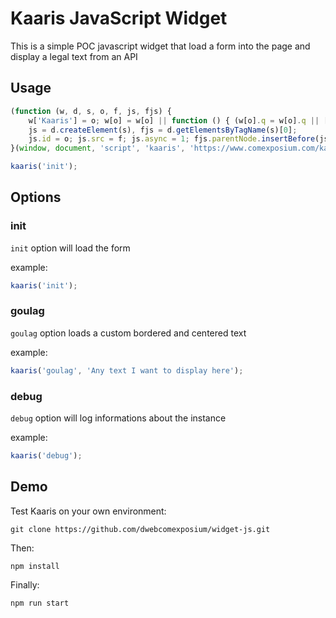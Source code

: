 # Kaaris JavaScript Widget

This is a simple POC javascript widget that load a form into the page and display a legal text from an API

## Usage

``` js
(function (w, d, s, o, f, js, fjs) {
    w['Kaaris'] = o; w[o] = w[o] || function () { (w[o].q = w[o].q || []).push(arguments) };
    js = d.createElement(s), fjs = d.getElementsByTagName(s)[0];
    js.id = o; js.src = f; js.async = 1; fjs.parentNode.insertBefore(js, fjs);
}(window, document, 'script', 'kaaris', 'https://www.comexposium.com/kaaris.min.js'));

kaaris('init');

````

## Options

### init

`init` option will load the form

example:

``` js
kaaris('init');
```

### goulag

`goulag` option loads a custom bordered and centered text

example:

``` js
kaaris('goulag', 'Any text I want to display here');
````

### debug

`debug` option will log informations about the instance

example:

``` js
kaaris('debug');
````

## Demo

Test Kaaris on your own environment:

``` shell
git clone https://github.com/dwebcomexposium/widget-js.git
````

Then:

``` shell
npm install
````

Finally:

``` shell
npm run start
````
